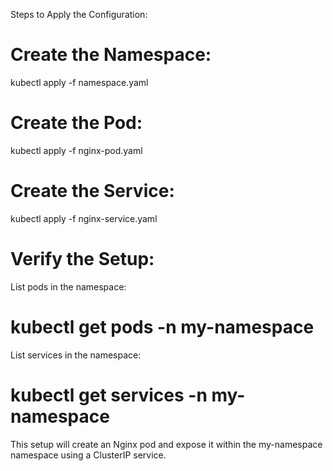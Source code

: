 Steps to Apply the Configuration:

# Create the Namespace:
kubectl apply -f namespace.yaml

# Create the Pod:
kubectl apply -f nginx-pod.yaml

# Create the Service:
kubectl apply -f nginx-service.yaml

# Verify the Setup:
List pods in the namespace:

# kubectl get pods -n my-namespace
List services in the namespace:

# kubectl get services -n my-namespace
This setup will create an Nginx pod and expose it within the my-namespace namespace using a ClusterIP service.






